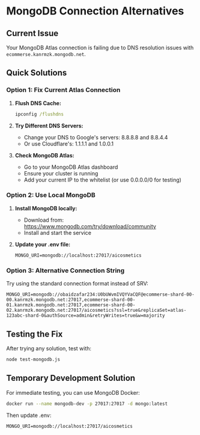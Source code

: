 # MongoDB Connection Alternatives

## Current Issue
Your MongoDB Atlas connection is failing due to DNS resolution issues with `ecommerse.kanrmzk.mongodb.net`.

## Quick Solutions

### Option 1: Fix Current Atlas Connection

1. **Flush DNS Cache:**
   ```cmd
   ipconfig /flushdns
   ```

2. **Try Different DNS Servers:**
   - Change your DNS to Google's servers: 8.8.8.8 and 8.8.4.4
   - Or use Cloudflare's: 1.1.1.1 and 1.0.0.1

3. **Check MongoDB Atlas:**
   - Go to your MongoDB Atlas dashboard
   - Ensure your cluster is running
   - Add your current IP to the whitelist (or use 0.0.0.0/0 for testing)

### Option 2: Use Local MongoDB

1. **Install MongoDB locally:**
   - Download from: https://www.mongodb.com/try/download/community
   - Install and start the service

2. **Update your .env file:**
   ```
   MONGO_URI=mongodb://localhost:27017/aicosmetics
   ```

### Option 3: Alternative Connection String

Try using the standard connection format instead of SRV:

```
MONGO_URI=mongodb://obaidzafar234:U0bUWvmIVQYVaCQF@ecommerse-shard-00-00.kanrmzk.mongodb.net:27017,ecommerse-shard-00-01.kanrmzk.mongodb.net:27017,ecommerse-shard-00-02.kanrmzk.mongodb.net:27017/aicosmetics?ssl=true&replicaSet=atlas-123abc-shard-0&authSource=admin&retryWrites=true&w=majority
```

## Testing the Fix

After trying any solution, test with:
```bash
node test-mongodb.js
```

## Temporary Development Solution

For immediate testing, you can use MongoDB Docker:

```bash
docker run --name mongodb-dev -p 27017:27017 -d mongo:latest
```

Then update .env:
```
MONGO_URI=mongodb://localhost:27017/aicosmetics
```
